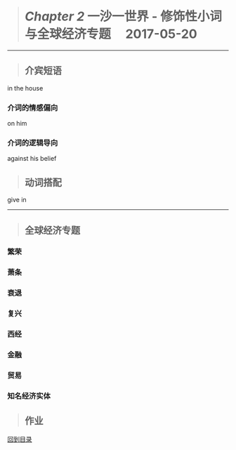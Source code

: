 ># *Chapter 2* 一沙一世界 - 修饰性小词与全球经济专题      2017-05-20

---

>## 介宾短语

in the house

### 介词的情感偏向

on him

### 介词的逻辑导向

against his belief

>## 动词搭配

give in

---

>## 全球经济专题

### 繁荣

### 萧条

### 衰退

### 复兴

### 西经

### 金融

### 贸易

### 知名经济实体

>## 作业

 
 
[回到目录](https://github.com/Comac123/EN666/blob/master/README.md)

